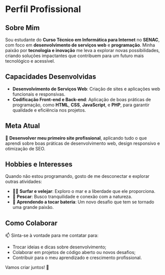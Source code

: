 # Perfil Profissional

## Sobre Mim  
Sou estudante do **Curso Técnico em Informática para Internet** no **SENAC**, com foco em **desenvolvimento de serviços web** e **programação**. Minha paixão por **tecnologia e inovação** me leva a explorar novas possibilidades, criando soluções impactantes que contribuem para um futuro mais tecnológico e acessível.

## Capacidades Desenvolvidas  
- **Desenvolvimento de Serviços Web**: Criação de sites e aplicações web funcionais e responsivas.  
- **Codificação Front-end e Back-end**: Aplicação de boas práticas de programação, como **HTML**, **CSS**, **JavaScript**, e **PHP**, para garantir qualidade e eficiência nos projetos.  

## Meta Atual  
🎯 **Desenvolver meu primeiro site profissional**, aplicando tudo o que aprendi sobre boas práticas de desenvolvimento web, design responsivo e otimização de SEO.

## Hobbies e Interesses  
Quando não estou programando, gosto de me desconectar e explorar outras atividades:  
- 🏄‍♂️ **Surfar e velejar**: Exploro o mar e a liberdade que ele proporciona.  
- 🎣 **Pescar**: Busco tranquilidade e conexão com a natureza.  
- 🥁 **Aprendendo a tocar bateria**: Um novo desafio que tem se tornado uma grande paixão.

## Como Colaborar  
📫 Sinta-se à vontade para me contatar para:  
- Trocar ideias e dicas sobre desenvolvimento;  
- Colaborar em projetos de código aberto ou novos desafios;  
- Contribuir para o meu aprendizado e crescimento profissional.

Vamos criar juntos! 🚀


